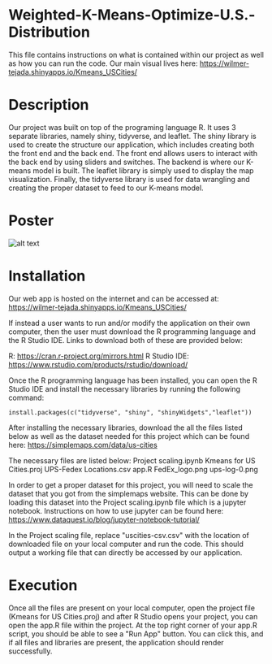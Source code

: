 # Weighted-K-Means-Optimize-U.S.-Distribution
This file contains instructions on what is contained within our project as well as
how you can run the code. Our main visual lives here:
https://wilmer-tejada.shinyapps.io/Kmeans_USCities/

Description
==================================

Our project was built on top of the programing language R. It uses 3 separate libraries, namely shiny, tidyverse, and
leaflet. The shiny library is used to create the structure our application, which includes creating both the front end
and the back end. The front end allows users to interact with the back end by using sliders and switches. The backend is
where our K-means model is built. The leaflet library is simply used to display the map visualization. Finally, the
tidyverse library is used for data wrangling and creating the proper dataset to feed to our K-means model.

Poster
==================================
![alt text](https://github.com/Wilmer-Tejada/Weighted-K-Means-Optimize-U.S.-Distribution/blob/main/Team181%20poster.png)

Installation
==================================
Our web app is hosted on the internet and can be accessed at: https://wilmer-tejada.shinyapps.io/Kmeans_USCities/

If instead a user wants to run and/or modify the application on their own computer, then the user must download the R
programming language and the R Studio IDE. Links to download both of these are provided below:

R: https://cran.r-project.org/mirrors.html
R Studio IDE: https://www.rstudio.com/products/rstudio/download/

Once the R programming language has been installed, you can open the R Studio IDE and install the necessary libraries
by running the following command:

```
install.packages(c("tidyverse", "shiny", "shinyWidgets","leaflet"))
```

After installing the necessary libraries, download the all the files listed below as well as the dataset needed for this project which can be found here:
https://simplemaps.com/data/us-cities

The necessary files are listed below:
Project scaling.ipynb
Kmeans for US Cities.proj
UPS-Fedex Locations.csv
app.R
FedEx_logo.png
ups-log-0.png

In order to get a proper dataset for this project, you will need to scale the dataset that you got from the simplemaps website. This can be done by loading this dataset into the Project scaling.ipynb file which is a jupyter notebook. Instructions on how to use jupyter can be found here:
https://www.dataquest.io/blog/jupyter-notebook-tutorial/

In the Project scaling file, replace "uscities-csv.csv" with the location of downloaded file on your local computer and run the code. This should output a working file that can directly be accessed by our application.

Execution
==================================

Once all the files are present on your local computer, open the project file (Kmeans for US Cities.proj) and after R
Studio opens your project, you can open the app.R file within the project. At the top right corner of your app.R script, you should be able
to see a "Run App" button. You can click this, and if all files and libraries are present, the application should render
successfully.



